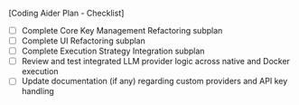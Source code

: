 [Coding Aider Plan - Checklist]

- [ ] Complete Core Key Management Refactoring subplan
- [ ] Complete UI Refactoring subplan
- [ ] Complete Execution Strategy Integration subplan
- [ ] Review and test integrated LLM provider logic across native and Docker execution
- [ ] Update documentation (if any) regarding custom providers and API key handling

